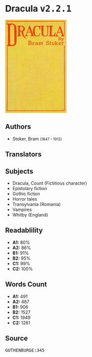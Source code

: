 # Dracula <kbd>v2.2.1</kbd>

![](./cover.medium.jpg "")

## Authors


 - Stoker, Bram <small>(1847 - 1912)</small>

## Translators



## Subjects


 - Dracula, Count (Fictitious character)
 - Epistolary fiction
 - Gothic fiction
 - Horror tales
 - Transylvania (Romania)
 - Vampires
 - Whitby (England)

## Readablility


 - **A1:** 80%
 - **A2:** 86%
 - **B1:** 91%
 - **B2:** 95%
 - **C1:** 99%
 - **C2:** 100%

## Words Count


 - **A1:** 491
 - **A2:** 487
 - **B1:** 906
 - **B2:** 1527
 - **C1:** 1949
 - **C2:** 1261

## Source


<kbd>GUTHENBURGE:345</kbd>
